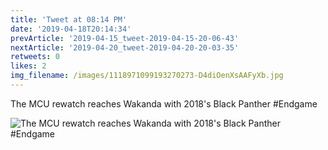 ```yaml
---
title: 'Tweet at 08:14 PM'
date: '2019-04-18T20:14:34'
prevArticle: '2019-04-15_tweet-2019-04-15-20-06-43'
nextArticle: '2019-04-20_tweet-2019-04-20-20-03-35'
retweets: 0
likes: 2
img_filename: /images/1118971099193270273-D4diOenXsAAFyXb.jpg
---
```

The MCU rewatch reaches Wakanda with 2018's Black Panther #Endgame

![The MCU rewatch reaches Wakanda with 2018's Black Panther #Endgame](/images/1118971099193270273-D4diOenXsAAFyXb.jpg "The MCU rewatch reaches Wakanda with 2018's Black Panther #Endgame")